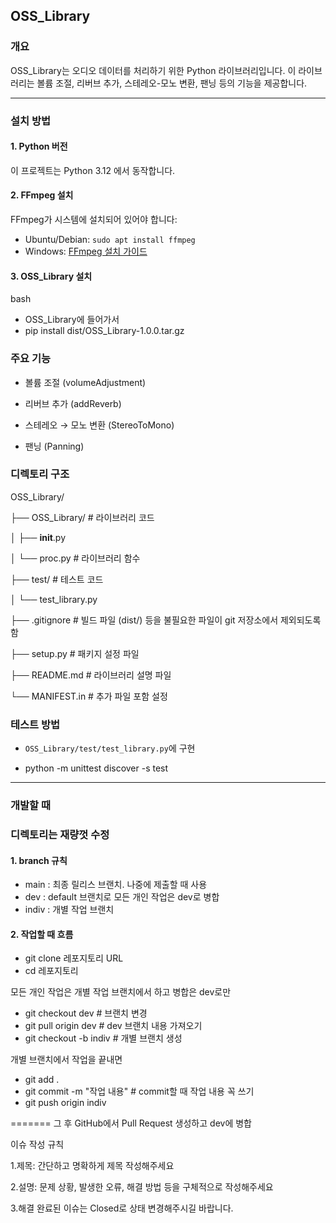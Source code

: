 ## OSS_Library

### 개요
OSS_Library는 오디오 데이터를 처리하기 위한 Python 라이브러리입니다. 이 라이브러리는 볼륨 조절, 리버브 추가, 스테레오-모노 변환, 팬닝 등의 기능을 제공합니다.

---

### 설치 방법

#### 1. Python 버전

이 프로젝트는 Python 3.12 에서 동작합니다.

#### 2. FFmpeg 설치

FFmpeg가 시스템에 설치되어 있어야 합니다:
- Ubuntu/Debian: `sudo apt install ffmpeg`
- Windows: [FFmpeg 설치 가이드](https://ffmpeg.org/download.html)

#### 3. OSS_Library 설치

bash

 - OSS_Library에 들어가서
 - pip install dist/OSS_Library-1.0.0.tar.gz

### 주요 기능

 - 볼륨 조절 (volumeAdjustment)

 - 리버브 추가 (addReverb)

 - 스테레오 → 모노 변환 (StereoToMono)

 - 팬닝 (Panning)

### 디렉토리 구조

OSS_Library/

├── OSS_Library/         # 라이브러리 코드

│   ├── __init__.py

│   └── proc.py          # 라이브러리 함수

├── test/                # 테스트 코드

│   └── test_library.py

├── .gitignore           # 빌드 파일 (dist/) 등을 불필요한 파일이 git 저장소에서 제외되도록 함

├── setup.py             # 패키지 설정 파일

├── README.md            # 라이브러리 설명 파일

└── MANIFEST.in          # 추가 파일 포함 설정

### 테스트 방법

 - `OSS_Library/test/test_library.py`에 구현

 - python -m unittest discover -s test

--------------------------------------------------------------------
### 개발할 때

### 디렉토리는 재량껏 수정

#### 1. branch 규칙

 - main : 최종 릴리스 브랜치. 나중에 제출할 때 사용
 - dev : default 브랜치로 모든 개인 작업은 dev로 병합
 - indiv : 개별 작업 브랜치

#### 2. 작업할 때 흐름

 - git clone 레포지토리 URL
 - cd 레포지토리

모든 개인 작업은 개별 작업 브랜치에서 하고 병합은 dev로만

 - git checkout dev   # 브랜치 변경
 - git pull origin dev   # dev 브랜치 내용 가져오기
 - git checkout -b indiv   # 개별 브랜치 생성

개별 브랜치에서 작업을 끝내면

 - git add . 
 - git commit -m "작업 내용"   # commit할 때 작업 내용 꼭 쓰기
 - git push origin indiv
 
=======
그 후 GitHub에서 Pull Request 생성하고 dev에 병합

이슈 작성 규칙 

1.제목: 간단하고 명확하게 제목 작성해주세요 

2.설명: 문제 상황, 발생한 오류, 해결 방법 등을 구체적으로 작성해주세요

3.해결 완료된 이슈는 Closed로 상태 변경해주시길 바랍니다.
